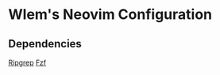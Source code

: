 # Wlem's Neovim Configuration

## Dependencies
[Ripgrep](https://github.com/BurntSushi/ripgrep)
[Fzf](https://github.com/junegunn/fzf)
